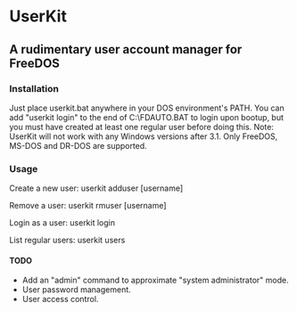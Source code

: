 # UserKit
## A rudimentary user account manager for FreeDOS
### Installation
Just place userkit.bat anywhere in your DOS environment's PATH.
You can add "userkit login" to the end of C:\FDAUTO.BAT to login upon bootup, but you must have created at least one regular user before doing this.
Note: UserKit will not work with any Windows versions after 3.1. Only FreeDOS, MS-DOS and DR-DOS are supported.
### Usage
Create a new user:
userkit adduser [username]

Remove a user:
userkit rmuser [username]

Login as a user:
userkit login

List regular users:
userkit users

#### TODO
* Add an "admin" command to approximate "system administrator" mode.
* User password management.
* User access control.

